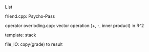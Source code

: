 List

friend.cpp: Psycho-Pass

operator overloding.cpp: vector operation (+, -, inner product) in R^2

template: stack

file_IO: copy(grade) to result

